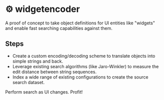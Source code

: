 # ⚙️ widgetencoder

A proof of concept to take object definitions for UI entities like "widgets" and enable fast searching capabilities against them.

## Steps
- Create a custom encoding/decoding scheme to translate objects into simple strings and back.
- Leverage existing search algorithms (like Jaro-Winkler) to measure the edit distance between string sequences.
- Index a wide range of existing configurations to create the source search dataset.

Perform search as UI changes. Profit!